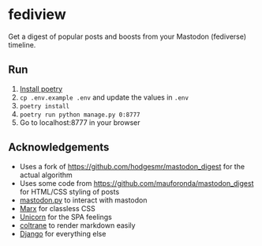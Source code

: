 # fediview

Get a digest of popular posts and boosts from your Mastodon (fediverse) timeline.

## Run

1. [Install poetry](https://python-poetry.org/docs/#installation)
1. `cp .env.example .env` and update the values in `.env`
1. `poetry install`
1. `poetry run python manage.py 0:8777`
1. Go to localhost:8777 in your browser

## Acknowledgements

- Uses a fork of https://github.com/hodgesmr/mastodon_digest for the actual algorithm
- Uses some code from https://github.com/mauforonda/mastodon_digest for HTML/CSS styling of posts
- [mastodon.py](https://mastodonpy.readthedocs.io/) to interact with mastodon
- [Marx](https://mblode.github.io/marx/) for classless CSS
- [Unicorn](https://www.django-unicorn.com) for the SPA feelings
- [coltrane](https://coltrane.readthedocs.io) to render markdown easily
- [Django](https://www.djangoproject.com/) for everything else

